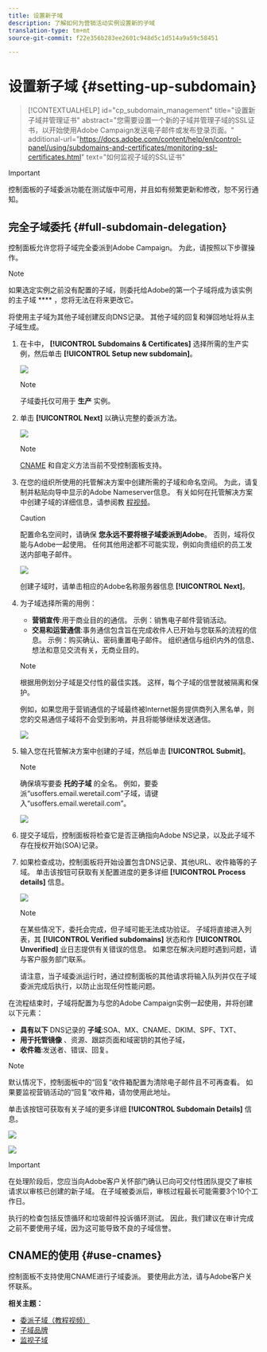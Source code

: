 ```yaml
---
title: 设置新子域
description: 了解如何为营销活动实例设置新的子域
translation-type: tm+mt
source-git-commit: f22e356b283ee2601c948d5c1d514a9a59c58451

---
```



# 设置新子域 {#setting-up-subdomain}

>[!CONTEXTUALHELP]
>id=&quot;cp_subdomain_management&quot;
>title=&quot;设置新子域并管理证书&quot;
>abstract=&quot;您需要设置一个新的子域并管理子域的SSL证书，以开始使用Adobe Campaign发送电子邮件或发布登录页面。&quot;
>additional-url=&quot;https://docs.adobe.com/content/help/en/control-panel/using/subdomains-and-certificates/monitoring-ssl-certificates.html&quot; text=&quot;如何监视子域的SSL证书&quot;

>[!IMPORTANT]
>
>控制面板的子域委派功能在测试版中可用，并且如有频繁更新和修改，恕不另行通知。

## 完全子域委托 {#full-subdomain-delegation}

控制面板允许您将子域完全委派到Adobe Campaign。 为此，请按照以下步骤操作。

>[!NOTE]
>
>如果选定实例之前没有配置的子域，则委托给Adobe的第一个子域将成为该实例的主子域 **** ，您将无法在将来更改它。
>
>将使用主子域为其他子域创建反向DNS记录。 其他子域的回复和弹回地址将从主子域生成。

1. 在卡中， **[!UICONTROL Subdomains & Certificates]** 选择所需的生产实例，然后单击 **[!UICONTROL Setup new subdomain]**。

   ![](assets/subdomain1.png)

   >[!NOTE]
   >
   >子域委托仅可用于 **生产** 实例。

1. 单击 **[!UICONTROL Next]** 以确认完整的委派方法。

   ![](assets/subdomain3.png)

   >[!NOTE]
   >
   >[CNAME](#use-cnames) 和自定义方法当前不受控制面板支持。

1. 在您的组织所使用的托管解决方案中创建所需的子域和命名空间。 为此，请复制并粘贴向导中显示的Adobe Nameserver信息。 有关如何在托管解决方案中创建子域的详细信息，请参阅教 [程视频](https://video.tv.adobe.com/v/30175?captions=chi_hans)。

   >[!CAUTION]
   >
   >配置命名空间时，请确保 **您永远不要将根子域委派到Adobe**。 否则，域将仅能与Adobe一起使用。 任何其他用途都不可能实现，例如向贵组织的员工发送内部电子邮件。

   ![](assets/subdomain4.png)

   创建子域时，请单击相应的Adobe名称服务器信息 **[!UICONTROL Next]**。

1. 为子域选择所需的用例：

   * **营销宣传**:用于商业目的的通信。 示例：销售电子邮件营销活动。
   * **交易和运营通信**:事务通信包含旨在完成收件人已开始与您联系的流程的信息。 示例：购买确认、密码重置电子邮件。 组织通信与组织内外的信息、想法和意见交流有关，无商业目的。
   >[!NOTE]
   >
   >根据用例划分子域是交付性的最佳实践。 这样，每个子域的信誉就被隔离和保护。
   >
   >例如，如果您用于营销通信的子域最终被Internet服务提供商列入黑名单，则您的交易通信子域将不会受到影响，并且将能够继续发送通信。

   ![](assets/subdomain5.png)

1. 输入您在托管解决方案中创建的子域，然后单击 **[!UICONTROL Submit]**。

   >[!NOTE]
   >
   > 确保填写要委 **托的子域** 的全名。 例如，要委派“usoffers.email.weretail.com”子域，请键入“usoffers.email.weretail.com”。

   ![](assets/subdomain6.png)

1. 提交子域后，控制面板将检查它是否正确指向Adobe NS记录，以及此子域不存在授权开始(SOA)记录。

1. 如果检查成功，控制面板将开始设置包含DNS记录、其他URL、收件箱等的子域。 单击该按钮可获取有关配置进度的更多详细 **[!UICONTROL Process details]** 信息。

   ![](assets/subdomain7.png)

   >[!NOTE]
   >
   >在某些情况下，委托会完成，但子域可能无法成功验证。 子域将直接进入列表，其 **[!UICONTROL Verified subdomains]** 状态和作 **[!UICONTROL Unverified]** 业日志提供有关错误的信息。 如果您在解决问题时遇到问题，请与客户服务部门联系。
   >
   >请注意，当子域委派运行时，通过控制面板的其他请求将输入队列并仅在子域委派完成后执行，以防止出现任何性能问题。

在流程结束时，子域将配置为与您的Adobe Campaign实例一起使用，并将创建以下元素：

* **具有以下** DNS记录的 **子域**:SOA、MX、CNAME、DKIM、SPF、TXT、
* **用于托管镜像** 、资源、跟踪页面和域密钥的其他子域，
* **收件箱**:发送者、错误、回复。

>[!NOTE]
>
>默认情况下，控制面板中的“回复”收件箱配置为清除电子邮件且不可再查看。 如果要监视营销活动的“回复”收件箱，请勿使用此地址。


单击该按钮可获取有关子域的更多详细 **[!UICONTROL Subdomain Details]** 信息。

![](assets/subdomain_details_general.png)

![](assets/subdomains_details_senderinfo.png)

>[!IMPORTANT]
>
>在处理阶段后，您应当向Adobe客户关怀部门确认已向可交付性团队提交了审核请求以审核已创建的新子域。 在子域被委派后，审核过程最长可能需要3个10个工作日。
>
>执行的检查包括反馈循环和垃圾邮件投诉循环测试。 因此，我们建议在审计完成之前不要使用子域，因为这可能导致不良的子域信誉。

## CNAME的使用 {#use-cnames}

控制面板不支持使用CNAME进行子域委派。 要使用此方法，请与Adobe客户关怀联系。

**相关主题：**

* [委派子域（教程视频）](https://docs.adobe.com/content/help/en/campaign-learn/campaign-standard-tutorials/administrating/control-panel/subdomain-delegation.html)
* [子域品牌](../../subdomains-certificates/using/subdomains-branding.md)
* [监视子域](../../subdomains-certificates/using/monitoring-subdomains.md)